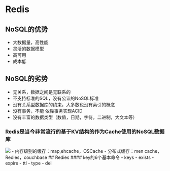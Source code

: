 # Redis
## NoSQL的优势
- 大数据量，高性能
- 灵活的数据模型
- 高可用
- 成本低
## NoSQL的劣势
- 无关系，数据之间是无联系的
- 不支持标准的SQL，没有公认的NoSQL标准
- 没有关系型数据库的约束，大多数也没有索引的概念
- 没有事务，不能 依靠事务实现ACID
- 没有丰富的数据类型（数值，日期，字符，二进制，大文本等）
### Redis是当今非常流行的基于KV结构的作为Cache使用的NoSQL数据库

<img src="F:\qq\MobileFile\R[4QOEYAPM@EULUJG3T}03P.png">
- 内存级别的缓存：map,ehcache，OSCache
- 分布式缓存：men cache，Redies，couchbase
## Redies
#### key的6个基本命令
- keys
- exists
- expire
- ttl
- type
- del
